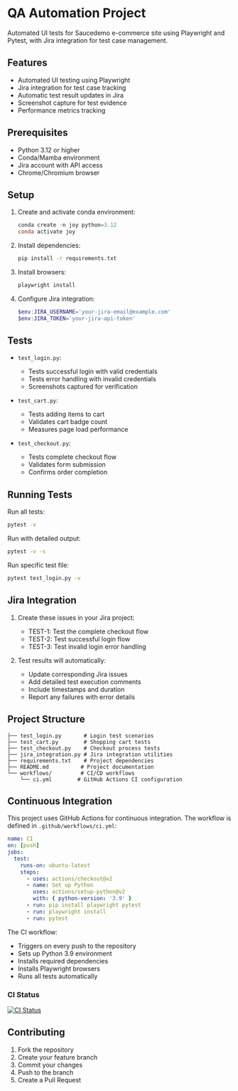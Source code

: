 # QA Automation Project

Automated UI tests for Saucedemo e-commerce site using Playwright and Pytest, with Jira integration for test case management.

## Features

- Automated UI testing using Playwright
- Jira integration for test case tracking
- Automatic test result updates in Jira
- Screenshot capture for test evidence
- Performance metrics tracking

## Prerequisites

- Python 3.12 or higher
- Conda/Mamba environment
- Jira account with API access
- Chrome/Chromium browser

## Setup

1. Create and activate conda environment:

   ```powershell
   conda create -n joy python=3.12
   conda activate joy
   ```

2. Install dependencies:

   ```bash
   pip install -r requirements.txt
   ```

3. Install browsers:

   ```bash
   playwright install
   ```

4. Configure Jira integration:
   ```powershell
   $env:JIRA_USERNAME='your-jira-email@example.com'
   $env:JIRA_TOKEN='your-jira-api-token'
   ```

## Tests

- `test_login.py`:

  - Tests successful login with valid credentials
  - Tests error handling with invalid credentials
  - Screenshots captured for verification

- `test_cart.py`:

  - Tests adding items to cart
  - Validates cart badge count
  - Measures page load performance

- `test_checkout.py`:
  - Tests complete checkout flow
  - Validates form submission
  - Confirms order completion

## Running Tests

Run all tests:

```bash
pytest -v
```

Run with detailed output:

```bash
pytest -v -s
```

Run specific test file:

```bash
pytest test_login.py -v
```

## Jira Integration

1. Create these issues in your Jira project:

   - TEST-1: Test the complete checkout flow
   - TEST-2: Test successful login flow
   - TEST-3: Test invalid login error handling

2. Test results will automatically:
   - Update corresponding Jira issues
   - Add detailed test execution comments
   - Include timestamps and duration
   - Report any failures with error details

## Project Structure

```
├── test_login.py       # Login test scenarios
├── test_cart.py        # Shopping cart tests
├── test_checkout.py    # Checkout process tests
├── jira_integration.py # Jira integration utilities
├── requirements.txt    # Project dependencies
├── README.md          # Project documentation
└── workflows/         # CI/CD workflows
    └── ci.yml        # GitHub Actions CI configuration
```

## Continuous Integration

This project uses GitHub Actions for continuous integration. The workflow is defined in `.github/workflows/ci.yml`:

```yaml
name: CI
on: [push]
jobs:
  test:
    runs-on: ubuntu-latest
    steps:
      - uses: actions/checkout@v2
      - name: Set up Python
        uses: actions/setup-python@v2
        with: { python-version: '3.9' }
      - run: pip install playwright pytest
      - run: playwright install
      - run: pytest
```

The CI workflow:

- Triggers on every push to the repository
- Sets up Python 3.9 environment
- Installs required dependencies
- Installs Playwright browsers
- Runs all tests automatically

### CI Status

[![CI Status](https://github.com/joypciu/playwright_test/actions/workflows/ci.yml/badge.svg)](https://github.com/joypciu/playwright_test/actions)

## Contributing

1. Fork the repository
2. Create your feature branch
3. Commit your changes
4. Push to the branch
5. Create a Pull Request

